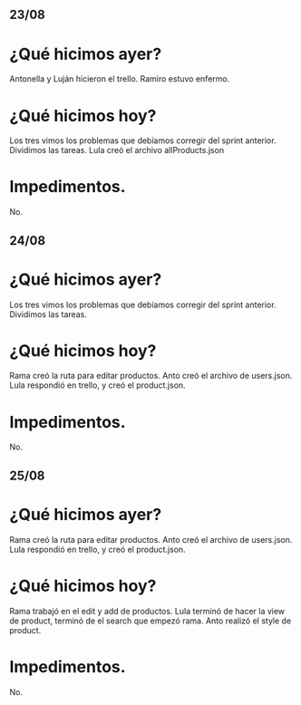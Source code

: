 ## 23/08

# ¿Qué hicimos ayer?
Antonella y Luján hicieron el trello.
Ramiro estuvo enfermo.

# ¿Qué hicimos hoy?
Los tres vimos los problemas que debíamos corregir del sprint anterior.
Dividimos las tareas.
Lula creó el archivo allProducts.json

# Impedimentos.
No.



## 24/08
# ¿Qué hicimos ayer?
Los tres vimos los problemas que debíamos corregir del sprint anterior.
Dividimos las tareas.

# ¿Qué hicimos hoy?
Rama creó la ruta para editar productos.
Anto creó el archivo de users.json.
Lula respondió en trello, y creó el product.json.

# Impedimentos.
No.


## 25/08
# ¿Qué hicimos ayer?
Rama creó la ruta para editar productos.
Anto creó el archivo de users.json.
Lula respondió en trello, y creó el product.json.

# ¿Qué hicimos hoy?
Rama trabajó en el edit y add de productos.
Lula terminó de hacer la view de product, terminó de el search que empezó rama.
Anto realizó el style de product.

# Impedimentos.
No.
